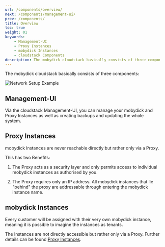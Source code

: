```yaml
---
url: /components/overview/
next: /components/management-ui/
prev: /components/
title: Overview
toc: true
weight: 01
keywords:
    - Management-UI
    - Proxy Instances
    - mobydick Instances
    - cloudstack Components
description: The mobydick cloudstack basically consists of three components - the Management-UI, Proxy Instances and mobydick Instances.
---
```

The mobydick cloudstack basically consists of three components:

![Network Setup Example](/hoster_setup_network.png)

## Management-UI

Via the cloudstack Management-UI, you can manage your mobydick and Proxy Instances as well as creating backups and updating the whole system.

## Proxy Instances

mobydick Instances are never reachable directly but rather only via a Proxy.

This has two Benefits:

1. The Proxy acts as a security layer and only permits access to individual mobydick instances as authorised by you.

2. The Proxy requires only an IP address. All mobydick instances that lie "behind" the proxy are addressable through entering the mobydick instance name.

## mobydick Instances

Every customer will be assigned with their very own mobydick instance, meaning it is possible to imagine the instances as tenants.

The Instances are not directly accessible but rather only via a Proxy.
Further details can be found [Proxy Instances](../proxy-instances/).
